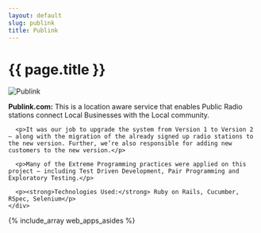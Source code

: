 ```yaml
---
layout: default
slug: publink
title: Publink
---
```

<div class="span9">
	<h1>{{ page.title }}</h1>
	<div class="row-fluid">
	  <div class="span5 main-image-container">
	  	<img src="/images/157__320x240_publink.png" alt="Publink" title="" />
	  </div>
	  <p><strong>Publink.com:</strong> This is a location aware service that enables Public Radio stations connect Local Businesses with the Local community.</p>

	  <p>It was our job to upgrade the system from Version 1 to Version 2 – along with the migration of the already signed up radio stations to the new version. Further, we’re also responsible for adding new customers to the new version.</p>

	  <p>Many of the Extreme Programming practices were applied on this project – including Test Driven Development, Pair Programming and Exploratory Testing.</p>

	  <p><strong>Technologies Used:</strong> Ruby on Rails, Cucumber, RSpec, Selenium</p>
	</div>
</div>
<div class="sidebar-nav span3">
  {% include_array web_apps_asides %}
</div>
